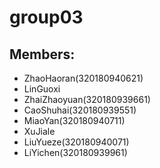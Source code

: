 # group03

## Members:

- ZhaoHaoran(320180940621)
- LinGuoxi
- ZhaiZhaoyuan(320180939661)
- CaoShuhai(320180939551)
- MiaoYan(320180940711)
- XuJiale
- LiuYueze(320180940071)
- LiYichen(320180939961)
